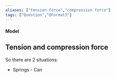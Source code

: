 ```yaml
---
aliases: ["tension force","compression force"]
tags: ["Question","QFormat3"]
---
```


#### Model
## Tension and compression force
So there are 2 situations:
- Springs - Can 